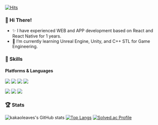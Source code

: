 [![Hits](https://hits.seeyoufarm.com/api/count/incr/badge.svg?url=https%3A%2F%2Fgithub.com%2Fkakaoleaves%2Fhit-counter&count_bg=%23800080&title_bg=%23000000&icon=github.svg&icon_color=%23E7E7E7&title=hits&edge_flat=false)](https://hits.seeyoufarm.com)

### 👋 Hi There!
- ✨ I have experienced WEB and APP development based on React and React Native for 1 years.
- 🌱 I’m currently learning Unreal Engine, Unity, and C++ STL for Game Engineering.

### 💪 Skills
#### Platforms & Languages
<p>
  <img src="https://img.shields.io/badge/React-61DBFB?style=flat-square&logo=React&logoColor=white"/>
  <img src="https://img.shields.io/badge/React_Native-61DBFB?style=flat-square&logo=React&logoColor=white"/>
  <img src="https://img.shields.io/badge/Unreal%20Engine-0E1128?style=flat-square&logo=Unreal%20Engine&logoColor=orange" />
  <img src="https://img.shields.io/badge/Unity-000000?style=flat-square&logo=unity&logoColor=white"/>

</p>
<p>
  <img src="https://img.shields.io/badge/JavaScript-F7DF1E?style=flat-square&logo=javascript&logoColor=black"/> 
  <img src="https://img.shields.io/badge/C-00599C?style=flat-square&logo=c&logoColor=white"/>
  <img src="https://img.shields.io/badge/C++-00599C?style=flat-square&logo=c%2B%2B&logoColor=white"/>
</p>

### 🏆 Stats

![kakaoleaves's GitHub stats](https://github-readme-stats.vercel.app/api?username=kakaoleaves&count_private=true)
[![Top Langs](https://github-readme-stats.vercel.app/api/top-langs/?username=kakaoleaves&langs_count=8&layout=compact)](https://github.com/kakaoleaves/github-readme-stats)
[![Solved.ac Profile](http://mazassumnida.wtf/api/v2/generate_badge?boj=kakaoleaves)](https://solved.ac/kakaoleaves/)

<!--
**kakaoleaves/kakaoleaves** is a ✨ _special_ ✨ repository because its `README.md` (this file) appears on your GitHub profile.

Here are some ideas to get you started:

- 🔭 I’m currently working on ...
- 👯 I’m looking to collaborate on ...
- 🤔 I’m looking for help with ...
- 💬 Ask me about ...
- 📫 How to reach me: ...
- 😄 Pronouns: ...
- ⚡ Fun fact: ...
-->
